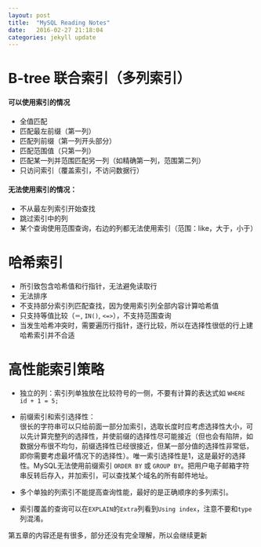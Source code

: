```yaml
---
layout: post
title:  "MySQL Reading Notes"
date:   2016-02-27 21:18:04
categories: jekyll update
---
```


# B-tree 联合索引（多列索引）

#### 可以使用索引的情况
 - 全值匹配
 - 匹配最左前缀（第一列）
 - 匹配列前缀（第一列开头部分）
 - 匹配范围值（只第一列）
 - 匹配某一列并范围匹配另一列（如精确第一列，范围第二列）
 - 只访问索引（覆盖索引，不访问数据行）

#### 无法使用索引的情况：
 - 不从最左列索引开始查找
 - 跳过索引中的列
 - 某个查询使用范围查询，右边的列都无法使用索引（范围：like，大于，小于）

# 哈希索引
 - 所引致包含哈希值和行指针，无法避免读取行
 - 无法排序
 - 不支持部分索引列匹配查找，因为使用索引列全部内容计算哈希值
 - 只支持等值比较（`＝`, `IN()`, `<=>`），不支持范围查询
 - 当发生哈希冲突时，需要遍历行指针，逐行比较，所以在选择性很低的行上建哈希索引并不合适

# 高性能索引策略

 - 独立的列：索引列单独放在比较符号的一侧，不要有计算的表达式如 `WHERE id + 1 = 5;`
 - 前缀索引和索引选择性：  
很长的字符串可以只给前面一部分加索引，选取长度时应考虑选择性大小，可以先计算完整列的选择性，并使前缀的选择性尽可能接近（但也会有陷阱，如数据分布很不均匀，前缀选择性已经很接近，但某一部分值的选择性非常低，即你需要考虑最坏情况下的选择性）。唯一索引选择性是1，这是最好的选择性。MySQL无法使用前缀索引 `ORDER BY` 或 `GROUP BY`。把用户电子邮箱字符串反转后存入，并加索引，可以查找某个域名的所有邮件地址。

 - 多个单独的列索引不能提高查询性能，最好的是正确顺序的多列索引。

 - 索引覆盖的查询可以在`EXPLAIN`的`Extra`列看到`Using index`，注意不要和`type`列混淆。

第五章的内容还是有很多，部分还没有完全理解，所以会继续更新
